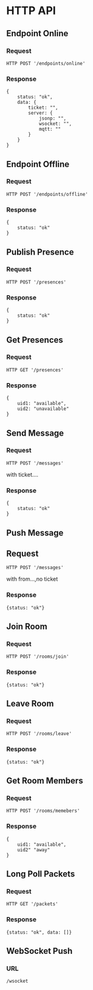 
# HTTP API

## Endpoint Online

### Request

```
HTTP POST '/endpoints/online'
```

### Response

```
{
	status: "ok",
	data: {
		ticket: "", 
		server: {
			jsonp: "", 
			wsocket: "", 
			mqtt: ""
		}
	}
}
```

## Endpoint Offline

### Request

```
HTTP POST '/endpoints/offline'
```

### Response

```
{
	status: "ok"
}
```

## Publish Presence

### Request

```
HTTP POST '/presences'
```

### Response

```
{
	status: "ok"
}
```

## Get Presences

### Request

```
HTTP GET '/presences'
```

### Response

```
{
	uid1: "available",
	uid2: "unavailable"
}
```

## Send Message

### Request

```
HTTP POST '/messages'
```

with ticket....

### Response

```
{
	status: "ok"
}
```

## Push Message

## Request

```
HTTP POST '/messages'
```
with from...,no ticket

### Response

```
{status: "ok"}
```

## Join Room

### Request

```
HTTP POST '/rooms/join'
```

### Response

```
{status: "ok"}
```

## Leave Room

### Request

```
HTTP POST '/rooms/leave'
```

### Response

```
{status: "ok"}
```

## Get Room Members

### Request

```
HTTP POST '/rooms/memebers'
```
### Response

```
{
	uid1: "available",
	uid2" "away"
}
```

## Long Poll Packets

### Request

```
HTTP GET '/packets'
```

### Response

```
{status: "ok", data: []}
```

## WebSocket Push

### URL

```
/wsocket
```






